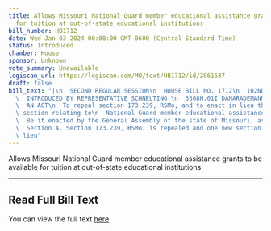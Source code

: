 ```yaml
---
title: Allows Missouri National Guard member educational assistance grants to be available
  for tuition at out-of-state educational institutions
bill_number: HB1712
date: Wed Jan 03 2024 00:00:00 GMT-0600 (Central Standard Time)
status: Introduced
chamber: House
sponsor: Unknown
vote_summary: Unavailable
legiscan_url: https://legiscan.com/MO/text/HB1712/id/2861637
draft: false
bill_text: "|\n  SECOND REGULAR SESSION\n  HOUSE BILL NO. 1712\n  102ND GENERAL ASSEMBLY\n\
  \  INTRODUCED BY REPRESENTATIVE SCHNELTING.\n  3308H.01I DANARADEMANMILLER,ChiefClerk\n\
  \  AN ACT\n  To repeal section 173.239, RSMo, and to enact in lieu thereof one new\
  \ section relating to\n  National Guard member educational assistance grants.\n\
  \  Be it enacted by the General Assembly of the state of Missouri, as follows:\n\
  \  Section A. Section 173.239, RSMo, is repealed and one new section enacted in\
  \ lieu"
---
```

Allows Missouri National Guard member educational assistance grants to be available for tuition at out-of-state educational institutions

---

## Read Full Bill Text

You can view the full text [here](https://legiscan.com/MO/text/HB1712/id/2861637).
